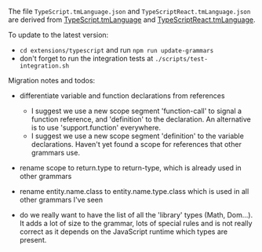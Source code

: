 The file `TypeScript.tmLanguage.json` and `TypeScriptReact.tmLanguage.json` are derived from [TypeScript.tmLanguage](https://github.com/microsoft/TypeScript-TmLanguage/blob/master/TypeScript.tmLanguage) and [TypeScriptReact.tmLanguage](https://github.com/microsoft/TypeScript-TmLanguage/blob/master/TypeScriptReact.tmLanguage).

To update to the latest version:

- `cd extensions/typescript` and run `npm run update-grammars`
- don't forget to run the integration tests at `./scripts/test-integration.sh`

Migration notes and todos:

- differentiate variable and function declarations from references

  - I suggest we use a new scope segment 'function-call' to signal a function reference, and 'definition' to the declaration. An alternative is to use 'support.function' everywhere.
  - I suggest we use a new scope segment 'definition' to the variable declarations. Haven't yet found a scope for references that other grammars use.

- rename scope to return.type to return-type, which is already used in other grammars
- rename entity.name.class to entity.name.type.class which is used in all other grammars I've seen

- do we really want to have the list of all the 'library' types (Math, Dom...). It adds a lot of size to the grammar, lots of special rules and is not really correct as it depends on the JavaScript runtime which types are present.
